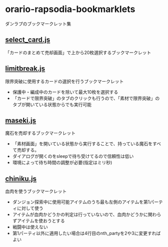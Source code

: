 # orario-rapsodia-bookmarklets
ダンラプのブックマークレット集

## [select_card.js](https://github.com/chiniku/orario-rapsodia-bookmarklets/blob/master/select_card.js)
「カードのまとめて売却画面」で上から20枚選択するブックマークレット


## [limitbreak.js](https://github.com/chiniku/orario-rapsodia-bookmarklets/blob/master/limitbreak.js)
限界突破に使用するカードの選択を行うブックマークレット
- 保護中・編成中のカードを除いて最大10枚を選択する
- 「カードで限界突破」のタブのクリックも行うので、「素材で限界突破」のタブが開いている状態からでも実行可能

## [maseki.js](https://github.com/chiniku/orario-rapsodia-bookmarklets/blob/master/maseki.js)
魔石を売却するブックマークレット 
- 「素材画面」を開いている状態から実行することで、持っている魔石をすべて売却する。
- ダイアログが開くのをsleepで待ち受けてるので信頼性は低い
- 環境によって待ち時間の調整が必要(指定はミリ秒)

## [chiniku.js](https://github.com/chiniku/orario-rapsodia-bookmarklets/blob/master/chiniku.js)
血肉を使うブックマークレット 
- ダンジョン探索中に使用可能アイテムのうち最も左側のアイテムを第1パーティに対して使う
- アイテムが血肉かどうかの判定は行っていないので、血肉かどうかに関わらずアイテムを使おうとする
- 戦闘中は使えない
- 第1パーティ以外に適用したい場合は4行目のnth_partyを2や3に変更すればよい
